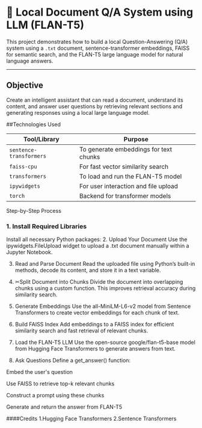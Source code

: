 # 🧠 Local Document Q/A System using LLM (FLAN-T5)

This project demonstrates how to build a local Question-Answering (Q/A) system using a `.txt` document, sentence-transformer embeddings, FAISS for semantic search, and the FLAN-T5 large language model for natural language answers.

---
## Objective

Create an intelligent assistant that can read a document, understand its content, and answer user questions by retrieving relevant sections and generating responses using a local large language model.

 ##Technologies Used

| Tool/Library             | Purpose                              |
|--------------------------|--------------------------------------|
| `sentence-transformers`  | To generate embeddings for text chunks |
| `faiss-cpu`              | For fast vector similarity search     |
| `transformers`           | To load and run the FLAN-T5 model     |
| `ipywidgets`             | For user interaction and file upload  |
| `torch`                  | Backend for transformer models        |


 Step-by-Step Process

### 1. Install Required Libraries

Install all necessary Python packages:
2.  Upload Your Document
Use the ipywidgets.FileUpload widget to upload a .txt document manually within a Jupyter Notebook.

3. Read and Parse Document
Read the uploaded file using Python’s built-in methods, decode its content, and store it in a text variable.

4. ✂Split Document into Chunks
Divide the document into overlapping chunks using a custom function. This improves retrieval accuracy during similarity search.

5. Generate Embeddings
Use the all-MiniLM-L6-v2 model from Sentence Transformers to create vector embeddings for each chunk of text.

6.  Build FAISS Index
Add embeddings to a FAISS index for efficient similarity search and fast retrieval of relevant chunks.

7.  Load the FLAN-T5 LLM
Use the open-source google/flan-t5-base model from Hugging Face Transformers to generate answers from text.

8.  Ask Questions
Define a get_answer() function:

Embed the user's question

Use FAISS to retrieve top-k relevant chunks

Construct a prompt using these chunks

Generate and return the answer from FLAN-T5


####Credits
1.Hugging Face Transformers
2.Sentence Transformers

